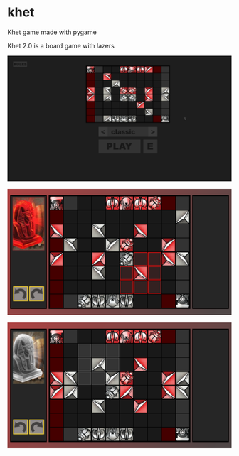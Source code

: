 # khet
 Khet game made with pygame

Khet 2.0 is a board game with lazers

![menu](https://github.com/2O4/khet/blob/master/ressources/git/1.png)

![gameplay](https://github.com/2O4/khet/blob/master/ressources/git/2.png)

![gameplay](https://github.com/2O4/khet/blob/master/ressources/git/3.png)
